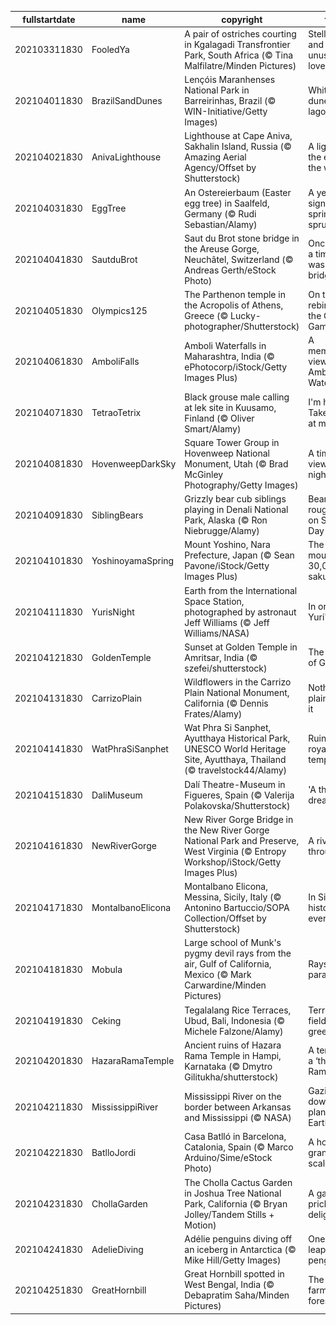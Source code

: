 |fullstartdate|name|copyright|title|image|
|--|--|--|--|--|
202103311830|FooledYa|A pair of ostriches courting in Kgalagadi Transfrontier Park, South Africa (© Tina Malfilatre/Minden Pictures)|Stellar dads and unusual lovers|![](/en-IN/2021/04/202103311830FooledYa.jpg)|
202104011830|BrazilSandDunes|Lençóis Maranhenses National Park in Barreirinhas, Brazil (© WIN-Initiative/Getty Images)|White dunes, blue lagoons|![](/en-IN/2021/04/202104011830BrazilSandDunes.jpg)|
202104021830|AnivaLighthouse|Lighthouse at Cape Aniva, Sakhalin Island, Russia (© Amazing Aerial Agency/Offset by Shutterstock)|A light at the edge of the world|![](/en-IN/2021/04/202104021830AnivaLighthouse.jpg)|
202104031830|EggTree|An Ostereierbaum (Easter egg tree) in Saalfeld, Germany (© Rudi Sebastian/Alamy)|A yearly sign that spring has sprung|![](/en-IN/2021/04/202104031830EggTree.jpg)|
202104041830|SautduBrot|Saut du Brot stone bridge in the Areuse Gorge, Neuchâtel, Switzerland (© Andreas Gerth/eStock Photo)|Once upon a time there was a bridge…|![](/en-IN/2021/04/202104041830SautduBrot.jpg)|
202104051830|Olympics125|The Parthenon temple in the Acropolis of Athens, Greece (© Lucky-photographer/Shutterstock)|On the rebirth of the Olympic Games|![](/en-IN/2021/04/202104051830Olympics125.jpg)|
202104061830|AmboliFalls|Amboli Waterfalls in Maharashtra, India (© ePhotocorp/iStock/Getty Images Plus)|A memerising view of Amboli Waterfalls|![](/en-IN/2021/04/202104061830AmboliFalls.jpg)|
202104071830|TetraoTetrix|Black grouse male calling at lek site in Kuusamo, Finland (© Oliver Smart/Alamy)|I'm here! Take a look at me!|![](/en-IN/2021/04/202104071830TetraoTetrix.jpg)|
202104081830|HovenweepDarkSky|Square Tower Group in Hovenweep National Monument, Utah (© Brad McGinley Photography/Getty Images)|A timeless view of the night sky|![](/en-IN/2021/04/202104081830HovenweepDarkSky.jpg)|
202104091830|SiblingBears|Grizzly bear cub siblings playing in Denali National Park, Alaska (© Ron Niebrugge/Alamy)|Bear cubs roughhouse on Siblings Day|![](/en-IN/2021/04/202104091830SiblingBears.jpg)|
202104101830|YoshinoyamaSpring|Mount Yoshino, Nara Prefecture, Japan (© Sean Pavone/iStock/Getty Images Plus)|The mountain of 30,000 sakura|![](/en-IN/2021/04/202104101830YoshinoyamaSpring.jpg)|
202104111830|YurisNight|Earth from the International Space Station, photographed by astronaut Jeff Williams (© Jeff Williams/NASA)|In orbit for Yuri's Night|![](/en-IN/2021/04/202104111830YurisNight.jpg)|
202104121830|GoldenTemple|Sunset at Golden Temple in Amritsar, India (© szefei/shutterstock)|The abode of God…|![](/en-IN/2021/04/202104121830GoldenTemple.jpg)|
202104131830|CarrizoPlain|Wildflowers in the Carrizo Plain National Monument, California (© Dennis Frates/Alamy)|Nothing plain about it|![](/en-IN/2021/04/202104131830CarrizoPlain.jpg)|
202104141830|WatPhraSiSanphet|Wat Phra Si Sanphet, Ayutthaya Historical Park, UNESCO World Heritage Site, Ayutthaya, Thailand (© travelstock44/Alamy)|Ruins of a royal temple|![](/en-IN/2021/04/202104141830WatPhraSiSanphet.jpg)|
202104151830|DaliMuseum|Dalí Theatre-Museum in Figueres, Spain (© Valerija Polakovska/Shutterstock)|'A theatrical dream'|![](/en-IN/2021/04/202104151830DaliMuseum.jpg)|
202104161830|NewRiverGorge|New River Gorge Bridge in the New River Gorge National Park and Preserve, West Virginia (© Entropy Workshop/iStock/Getty Images Plus)|A river runs through it|![](/en-IN/2021/04/202104161830NewRiverGorge.jpg)|
202104171830|MontalbanoElicona|Montalbano Elicona, Messina, Sicily, Italy (© Antonino Bartuccio/SOPA Collection/Offset by Shutterstock)|In Sicily, history is everywhere|![](/en-IN/2021/04/202104171830MontalbanoElicona.jpg)|
202104181830|Mobula|Large school of Munk's pygmy devil rays from the air, Gulf of California, Mexico (© Mark Carwardine/Minden Pictures)|Rays on parade|![](/en-IN/2021/04/202104181830Mobula.jpg)|
202104191830|Ceking|Tegalalang Rice Terraces, Ubud, Bali, Indonesia (© Michele Falzone/Alamy)|Terraced fields of green|![](/en-IN/2021/04/202104191830Ceking.jpg)|
202104201830|HazaraRamaTemple|Ancient ruins of Hazara Rama Temple in Hampi, Karnataka (© Dmytro Gilitukha/shutterstock)|A temple of a ‘thousand Rama’|![](/en-IN/2021/04/202104201830HazaraRamaTemple.jpg)|
202104211830|MississippiRiver|Mississippi River on the border between Arkansas and Mississippi (© NASA)|Gazing down on planet Earth|![](/en-IN/2021/04/202104211830MississippiRiver.jpg)|
202104221830|BatlloJordi|Casa Batlló in Barcelona, Catalonia, Spain (© Marco Arduino/Sime/eStock Photo)|A house of grand scale(s)|![](/en-IN/2021/04/202104221830BatlloJordi.jpg)|
202104231830|ChollaGarden|The Cholla Cactus Garden in Joshua Tree National Park, California (© Bryan Jolley/Tandem Stills + Motion)|A garden of prickly delights|![](/en-IN/2021/04/202104231830ChollaGarden.jpg)|
202104241830|AdelieDiving|Adélie penguins diving off an iceberg in Antarctica (© Mike Hill/Getty Images)|One giant leap for penguins|![](/en-IN/2021/04/202104241830AdelieDiving.jpg)|
202104251830|GreatHornbill|Great Hornbill spotted in West Bengal, India (© Debapratim Saha/Minden Pictures)|The farmers of forest…|![](/en-IN/2021/04/202104251830GreatHornbill.jpg)|

